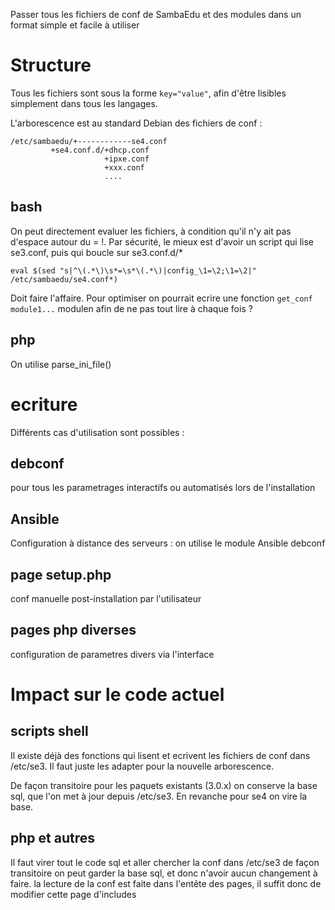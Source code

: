 Passer tous les fichiers de conf de SambaEdu et des modules dans un format simple et facile à utiliser

# Structure

Tous les fichiers sont sous la forme `key="value"`, afin d'être lisibles simplement dans tous les langages.

L'arborescence est au standard Debian des fichiers de conf :
```
/etc/sambaedu/+------------se4.conf
         +se4.conf.d/+dhcp.conf
                     +ipxe.conf
                     +xxx.conf
                     ....
```
## bash
On peut directement evaluer les fichiers, à condition qu'il n'y ait pas d'espace autour du = !. Par sécurité, le mieux est d'avoir un script qui lise se3.conf, puis qui boucle sur se3.conf.d/*

```
eval $(sed "s|^\(.*\)\s*=\s*\(.*\)|config_\1=\2;\1=\2|" /etc/sambaedu/se4.conf*)
```
Doit faire l'affaire. Pour optimiser on pourrait ecrire une fonction `get_conf module1...` modulen afin de ne pas tout lire à chaque fois ?

## php
On utilise parse_ini_file()

# ecriture

Différents cas d'utilisation sont possibles : 

## debconf
pour tous les parametrages interactifs ou automatisés lors de l'installation
## Ansible
Configuration à distance des serveurs : on utilise le module Ansible debconf
## page setup.php
conf manuelle  post-installation par l'utilisateur
## pages php diverses
configuration de parametres divers via l'interface


# Impact sur le code actuel 

## scripts shell

Il existe déjà des fonctions qui lisent et ecrivent les fichiers de conf dans /etc/se3. Il faut juste les adapter pour la nouvelle arborescence. 

De façon transitoire pour les paquets existants (3.0.x) on conserve la base sql, que l'on met à jour depuis /etc/se3. En revanche pour se4 on vire la base. 

## php et autres 

Il faut virer tout le code sql et aller chercher la conf dans /etc/se3
de façon transitoire on peut garder la base sql, et donc n'avoir aucun changement à faire.
la lecture de la conf est faite dans l'entête des pages, il suffit donc de modifier cette page d'includes 





                     
